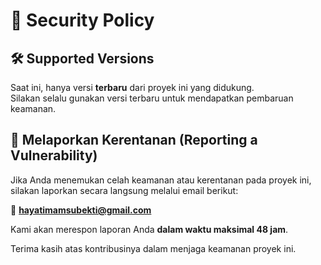 # 🔐 Security Policy

## 🛠️ Supported Versions

Saat ini, hanya versi **terbaru** dari proyek ini yang didukung.  
Silakan selalu gunakan versi terbaru untuk mendapatkan pembaruan keamanan.

## 📣 Melaporkan Kerentanan (Reporting a Vulnerability)

Jika Anda menemukan celah keamanan atau kerentanan pada proyek ini,  
silakan laporkan secara langsung melalui email berikut:

📧 **hayatimamsubekti@gmail.com**

Kami akan merespon laporan Anda **dalam waktu maksimal 48 jam**.

Terima kasih atas kontribusinya dalam menjaga keamanan proyek ini.
